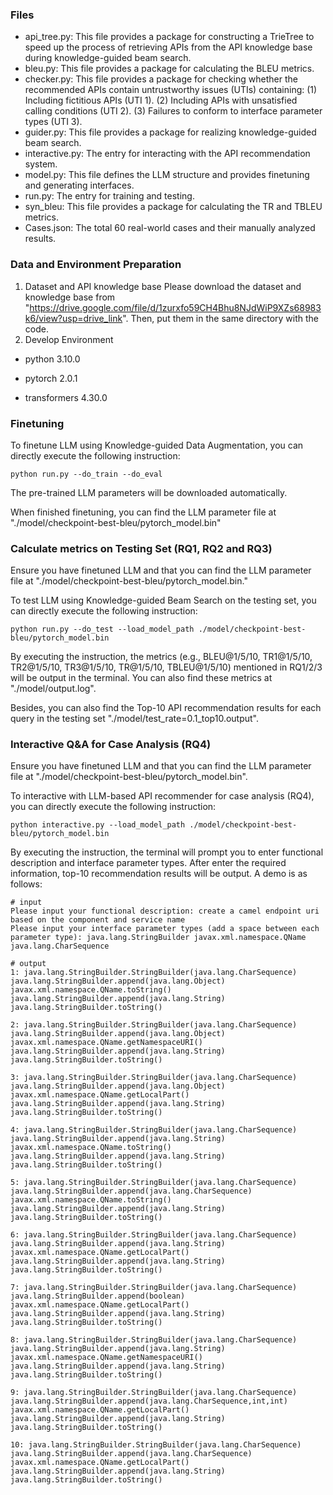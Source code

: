 ### Files

* api_tree.py: This file provides a package for constructing a TrieTree to speed up the process of retrieving APIs from the API knowledge base during knowledge-guided beam search.
* bleu.py: This file provides a package for calculating the BLEU metrics.
* checker.py: This file provides a package for checking whether the recommended APIs contain untrustworthy issues (UTIs) containing: (1) Including fictitious APIs (UTI 1). (2) Including APIs with unsatisfied calling conditions (UTI 2). (3) Failures to conform to interface parameter types (UTI 3).
* guider.py: This file provides a package for realizing knowledge-guided beam search.
* interactive.py: The entry for interacting with the API recommendation system.
* model.py: This file defines the LLM structure and provides finetuning and generating interfaces.
* run.py: The entry for training and testing.
* syn_bleu: This file provides a package for calculating the TR and TBLEU metrics.
* Cases.json: The total 60 real-world cases and their manually analyzed results.

### Data and Environment Preparation

1. Dataset and API knowledge base
   Please download the dataset and knowledge base from "https://drive.google.com/file/d/1zurxfo59CH4Bhu8NJdWiP9XZs68983k6/view?usp=drive_link". Then, put them in the same directory with the code.
2. Develop Environment

- python 3.10.0

- pytorch 2.0.1

- transformers 4.30.0

### Finetuning

To finetune LLM using Knowledge-guided Data Augmentation, you can directly execute the following instruction:

```python run.py --do_train --do_eval```

The pre-trained LLM parameters will be downloaded automatically.

When finished finetuning, you can find the LLM parameter file at "./model/checkpoint-best-bleu/pytorch_model.bin"

### Calculate metrics on Testing Set (RQ1, RQ2 and RQ3)

Ensure you have finetuned LLM and that you can find the LLM parameter file at "./model/checkpoint-best-bleu/pytorch_model.bin."

To test LLM using Knowledge-guided Beam Search on the testing set, you can directly execute the following instruction:

```python run.py --do_test --load_model_path ./model/checkpoint-best-bleu/pytorch_model.bin```

By executing the instruction, the metrics (e.g., BLEU@1/5/10, TR1@1/5/10, TR2@1/5/10, TR3@1/5/10, TR@1/5/10, TBLEU@1/5/10) mentioned in RQ1/2/3 will be output in the terminal. You can also find these metrics at "./model/output.log".

Besides, you can also find the Top-10 API recommendation results for each query in the testing set  "./model/test_rate=0.1_top10.output".

### Interactive Q&A for Case Analysis (RQ4)

Ensure you have finetuned LLM and that you can find the LLM parameter file at "./model/checkpoint-best-bleu/pytorch_model.bin".

To interactive with LLM-based API recommender for case analysis (RQ4), you can directly execute the following instruction:

```python interactive.py --load_model_path ./model/checkpoint-best-bleu/pytorch_model.bin```

By executing the instruction, the terminal will prompt you to enter functional description and interface parameter types. After enter the required information, top-10 recommendation results will be output. A demo is as follows:

```
# input
Please input your functional description: create a camel endpoint uri based on the component and service name
Please input your interface parameter types (add a space between each parameter type): java.lang.StringBuilder javax.xml.namespace.QName java.lang.CharSequence

# output
1: java.lang.StringBuilder.StringBuilder(java.lang.CharSequence) java.lang.StringBuilder.append(java.lang.Object) javax.xml.namespace.QName.toString() java.lang.StringBuilder.append(java.lang.String) java.lang.StringBuilder.toString()

2: java.lang.StringBuilder.StringBuilder(java.lang.CharSequence) java.lang.StringBuilder.append(java.lang.Object) javax.xml.namespace.QName.getNamespaceURI() java.lang.StringBuilder.append(java.lang.String) java.lang.StringBuilder.toString()

3: java.lang.StringBuilder.StringBuilder(java.lang.CharSequence) java.lang.StringBuilder.append(java.lang.Object) javax.xml.namespace.QName.getLocalPart() java.lang.StringBuilder.append(java.lang.String) java.lang.StringBuilder.toString()

4: java.lang.StringBuilder.StringBuilder(java.lang.CharSequence) java.lang.StringBuilder.append(java.lang.String) javax.xml.namespace.QName.toString() java.lang.StringBuilder.append(java.lang.String) java.lang.StringBuilder.toString()

5: java.lang.StringBuilder.StringBuilder(java.lang.CharSequence) java.lang.StringBuilder.append(java.lang.CharSequence) javax.xml.namespace.QName.toString() java.lang.StringBuilder.append(java.lang.String) java.lang.StringBuilder.toString()

6: java.lang.StringBuilder.StringBuilder(java.lang.CharSequence) java.lang.StringBuilder.append(java.lang.String) javax.xml.namespace.QName.getLocalPart() java.lang.StringBuilder.append(java.lang.String) java.lang.StringBuilder.toString()

7: java.lang.StringBuilder.StringBuilder(java.lang.CharSequence) java.lang.StringBuilder.append(boolean) javax.xml.namespace.QName.getLocalPart() java.lang.StringBuilder.append(java.lang.String) java.lang.StringBuilder.toString()

8: java.lang.StringBuilder.StringBuilder(java.lang.CharSequence) java.lang.StringBuilder.append(java.lang.String) javax.xml.namespace.QName.getNamespaceURI() java.lang.StringBuilder.append(java.lang.String) java.lang.StringBuilder.toString()

9: java.lang.StringBuilder.StringBuilder(java.lang.CharSequence) java.lang.StringBuilder.append(java.lang.CharSequence,int,int) javax.xml.namespace.QName.getLocalPart() java.lang.StringBuilder.append(java.lang.String) java.lang.StringBuilder.toString()

10: java.lang.StringBuilder.StringBuilder(java.lang.CharSequence) java.lang.StringBuilder.append(java.lang.CharSequence) javax.xml.namespace.QName.getLocalPart() java.lang.StringBuilder.append(java.lang.String) java.lang.StringBuilder.toString()
```










